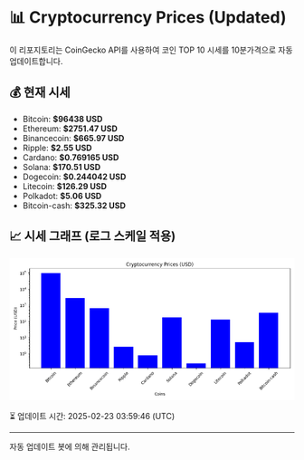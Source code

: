 
# 📊 Cryptocurrency Prices (Updated)

이 리포지토리는 CoinGecko API를 사용하여 코인 TOP 10 시세를 10분가격으로 자동 업데이트합니다.

## 💰 현재 시세
- Bitcoin: **$96438 USD**
- Ethereum: **$2751.47 USD**
- Binancecoin: **$665.97 USD**
- Ripple: **$2.55 USD**
- Cardano: **$0.769165 USD**
- Solana: **$170.51 USD**
- Dogecoin: **$0.244042 USD**
- Litecoin: **$126.29 USD**
- Polkadot: **$5.06 USD**
- Bitcoin-cash: **$325.32 USD**

## 📈 시세 그래프 (로그 스케일 적용)
![Crypto Prices](crypto_prices.png)

⏳ 업데이트 시간: 2025-02-23 03:59:46 (UTC)

---
자동 업데이트 봇에 의해 관리됩니다.
